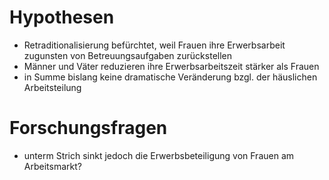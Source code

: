 # Hypothesen

* Retraditionalisierung befürchtet, weil Frauen ihre Erwerbsarbeit zugunsten von Betreuungsaufgaben zurückstellen
* Männer und Väter reduzieren ihre Erwerbsarbeitszeit stärker als Frauen
* in Summe bislang keine dramatische Veränderung bzgl. der häuslichen Arbeitsteilung

# Forschungsfragen

- unterm Strich sinkt jedoch die Erwerbsbeteiligung von Frauen am Arbeitsmarkt?
